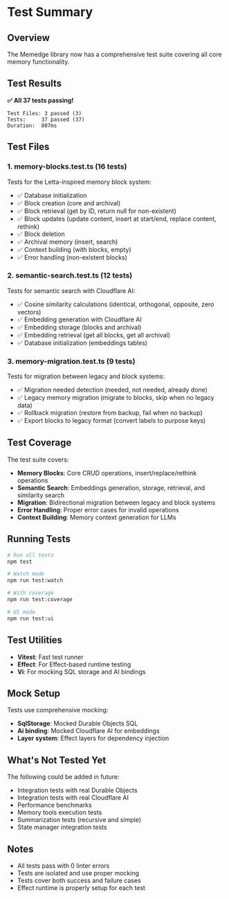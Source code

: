 # Test Summary

## Overview

The Memedge library now has a comprehensive test suite covering all core memory functionality.

## Test Results

**✅ All 37 tests passing!**

```
Test Files: 3 passed (3)
Tests:     37 passed (37)
Duration:  807ms
```

## Test Files

### 1. memory-blocks.test.ts (16 tests)

Tests for the Letta-inspired memory block system:

- ✅ Database initialization
- ✅ Block creation (core and archival)
- ✅ Block retrieval (get by ID, return null for non-existent)
- ✅ Block updates (update content, insert at start/end, replace content, rethink)
- ✅ Block deletion
- ✅ Archival memory (insert, search)
- ✅ Context building (with blocks, empty)
- ✅ Error handling (non-existent blocks)

### 2. semantic-search.test.ts (12 tests)

Tests for semantic search with Cloudflare AI:

- ✅ Cosine similarity calculations (identical, orthogonal, opposite, zero vectors)
- ✅ Embedding generation with Cloudflare AI
- ✅ Embedding storage (blocks and archival)
- ✅ Embedding retrieval (get all blocks, get all archival)
- ✅ Database initialization (embeddings tables)

### 3. memory-migration.test.ts (9 tests)

Tests for migration between legacy and block systems:

- ✅ Migration needed detection (needed, not needed, already done)
- ✅ Legacy memory migration (migrate to blocks, skip when no legacy data)
- ✅ Rollback migration (restore from backup, fail when no backup)
- ✅ Export blocks to legacy format (convert labels to purpose keys)

## Test Coverage

The test suite covers:

- **Memory Blocks**: Core CRUD operations, insert/replace/rethink operations
- **Semantic Search**: Embeddings generation, storage, retrieval, and similarity search
- **Migration**: Bidirectional migration between legacy and block systems
- **Error Handling**: Proper error cases for invalid operations
- **Context Building**: Memory context generation for LLMs

## Running Tests

```bash
# Run all tests
npm test

# Watch mode
npm run test:watch

# With coverage
npm run test:coverage

# UI mode
npm run test:ui
```

## Test Utilities

- **Vitest**: Fast test runner
- **Effect**: For Effect-based runtime testing
- **Vi**: For mocking SQL storage and AI bindings

## Mock Setup

Tests use comprehensive mocking:

- **SqlStorage**: Mocked Durable Objects SQL
- **Ai binding**: Mocked Cloudflare AI for embeddings
- **Layer system**: Effect layers for dependency injection

## What's Not Tested Yet

The following could be added in future:

- Integration tests with real Durable Objects
- Integration tests with real Cloudflare AI
- Performance benchmarks
- Memory tools execution tests
- Summarization tests (recursive and simple)
- State manager integration tests

## Notes

- All tests pass with 0 linter errors
- Tests are isolated and use proper mocking
- Tests cover both success and failure cases
- Effect runtime is properly setup for each test


